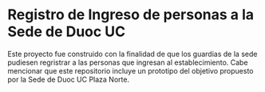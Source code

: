 # Registro de Ingreso de personas a la Sede de Duoc UC
Este proyecto fue construido con la finalidad de que los guardias de la sede pudiesen regristrar a las personas que ingresan al establecimiento. Cabe mencionar que este repositorio incluye un prototipo del objetivo propuesto por la Sede de Duoc UC Plaza Norte.
